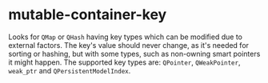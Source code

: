 # mutable-container-key

Looks for `QMap` or `QHash` having key types which can be modified due to external factors.
The key's value should never change, as it's needed for sorting or hashing, but with some types, such as non-owning smart pointers it might happen.
The supported key types are: `QPointer`, `QWeakPointer`, `weak_ptr` and `QPersistentModelIndex`.
